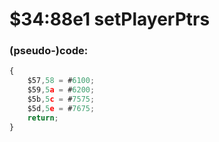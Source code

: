 ﻿
# $34:88e1 setPlayerPtrs



### (pseudo-)code:
```js
{
	$57,58 = #6100;
	$59,5a = #6200;
	$5b,5c = #7575;
	$5d,5e = #7675;
	return;
}
```



